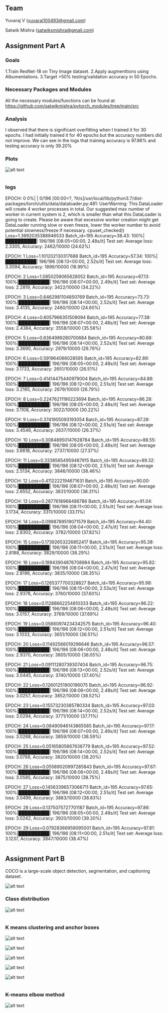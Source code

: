 ## Team

Yuvaraj V (yuvaraj100493@gmail.com)

Satwik Mishra (satwiksmishra@gmail.com)


## Assignment Part A

### Goals

1.Train ResNet-18 on Tiny Image dataset.
2.Apply augmenttions using Albumentations.
3.Target >50% testing/validation accuracy in 50 Epochs.

### Necessary Packages and Modules

All the necessary modules/functions can be found at: https://github.com/satwikmishra/pytorch_modules/tree/main/src

### Analysis

I observed that there is significant overfitting when I trained it for 30 epochs. I had initially trained it for 40 epochs but the accuracy numbers did not improve. 
We can see in the logs that training accuracy is 97.86% and testing accuracy is only 39.20%

### Plots

![alt text](https://github.com/satwikmishra/EVA-7-Phase-1/blob/main/Images/plots.PNG)

```python

```

### logs
EPOCH: 0
  0%|          | 0/196 [00:00<?, ?it/s]/usr/local/lib/python3.7/dist-packages/torch/utils/data/dataloader.py:481: UserWarning: This DataLoader will create 4 worker processes in total. Our suggested max number of worker in current system is 2, which is smaller than what this DataLoader is going to create. Please be aware that excessive worker creation might get DataLoader running slow or even freeze, lower the worker number to avoid potential slowness/freeze if necessary.
  cpuset_checked))
Loss=1.3992035388946533 Batch_id=195 Accuracy=38.43: 100%|██████████| 196/196 [08:05<00:00,  2.48s/it]
Test set: Average loss: 2.3305, Accuracy: 2462/10000 (24.62%)

EPOCH: 1
Loss=1.101202130317688 Batch_id=195 Accuracy=57.34: 100%|██████████| 196/196 [08:13<00:00,  2.52s/it]
Test set: Average loss: 3.3094, Accuracy: 1899/10000 (18.99%)

EPOCH: 2
Loss=1.0850259065628052 Batch_id=195 Accuracy=67.13: 100%|██████████| 196/196 [08:07<00:00,  2.49s/it]
Test set: Average loss: 2.2819, Accuracy: 3422/10000 (34.22%)

EPOCH: 3
Loss=0.6462981104850769 Batch_id=195 Accuracy=73.73: 100%|██████████| 196/196 [08:14<00:00,  2.52s/it]
Test set: Average loss: 3.4135, Accuracy: 2460/10000 (24.60%)

EPOCH: 4
Loss=0.6057966351509094 Batch_id=195 Accuracy=77.38: 100%|██████████| 196/196 [08:07<00:00,  2.48s/it]
Test set: Average loss: 2.4384, Accuracy: 3558/10000 (35.58%)

EPOCH: 5
Loss=0.6364989280700684 Batch_id=195 Accuracy=80.68: 100%|██████████| 196/196 [08:14<00:00,  2.52s/it]
Test set: Average loss: 3.3690, Accuracy: 2979/10000 (29.79%)

EPOCH: 6
Loss=0.591964066028595 Batch_id=195 Accuracy=82.89: 100%|██████████| 196/196 [08:05<00:00,  2.48s/it]
Test set: Average loss: 3.1733, Accuracy: 2651/10000 (26.51%)

EPOCH: 7
Loss=0.41414475440979004 Batch_id=195 Accuracy=84.88: 100%|██████████| 196/196 [08:12<00:00,  2.51s/it]
Test set: Average loss: 3.2165, Accuracy: 2679/10000 (26.79%)

EPOCH: 8
Loss=0.22476211190223694 Batch_id=195 Accuracy=86.28: 100%|██████████| 196/196 [08:05<00:00,  2.48s/it]
Test set: Average loss: 3.1108, Accuracy: 3022/10000 (30.22%)

EPOCH: 9
Loss=0.3741905093193054 Batch_id=195 Accuracy=87.26: 100%|██████████| 196/196 [08:12<00:00,  2.51s/it]
Test set: Average loss: 3.4546, Accuracy: 2637/10000 (26.37%)

EPOCH: 10
Loss=0.30848950147628784 Batch_id=195 Accuracy=88.55: 100%|██████████| 196/196 [08:05<00:00,  2.48s/it]
Test set: Average loss: 3.6618, Accuracy: 2737/10000 (27.37%)

EPOCH: 11
Loss=0.33385854959487915 Batch_id=195 Accuracy=89.32: 100%|██████████| 196/196 [08:12<00:00,  2.51s/it]
Test set: Average loss: 2.5134, Accuracy: 3846/10000 (38.46%)

EPOCH: 12
Loss=0.4112222194671631 Batch_id=195 Accuracy=90.00: 100%|██████████| 196/196 [08:07<00:00,  2.48s/it]
Test set: Average loss: 2.6552, Accuracy: 3831/10000 (38.31%)

EPOCH: 13
Loss=0.2877618968486786 Batch_id=195 Accuracy=91.04: 100%|██████████| 196/196 [08:11<00:00,  2.51s/it]
Test set: Average loss: 3.1734, Accuracy: 3311/10000 (33.11%)

EPOCH: 14
Loss=0.0998789519071579 Batch_id=195 Accuracy=94.40: 100%|██████████| 196/196 [08:04<00:00,  2.47s/it]
Test set: Average loss: 2.8302, Accuracy: 3782/10000 (37.82%)

EPOCH: 15
Loss=0.17392653226852417 Batch_id=195 Accuracy=95.38: 100%|██████████| 196/196 [08:11<00:00,  2.51s/it]
Test set: Average loss: 2.8188, Accuracy: 3829/10000 (38.29%)

EPOCH: 16
Loss=0.19943904876708984 Batch_id=195 Accuracy=95.82: 100%|██████████| 196/196 [08:04<00:00,  2.47s/it]
Test set: Average loss: 2.8196, Accuracy: 3835/10000 (38.35%)

EPOCH: 17
Loss=0.1265377700328827 Batch_id=195 Accuracy=95.98: 100%|██████████| 196/196 [08:15<00:00,  2.53s/it]
Test set: Average loss: 2.9378, Accuracy: 3760/10000 (37.60%)

EPOCH: 18
Loss=0.11288662254810333 Batch_id=195 Accuracy=96.22: 100%|██████████| 196/196 [08:06<00:00,  2.48s/it]
Test set: Average loss: 3.0157, Accuracy: 3769/10000 (37.69%)

EPOCH: 19
Loss=0.05660974234342575 Batch_id=195 Accuracy=96.40: 100%|██████████| 196/196 [08:12<00:00,  2.51s/it]
Test set: Average loss: 3.1033, Accuracy: 3651/10000 (36.51%)

EPOCH: 20
Loss=0.11492566019296646 Batch_id=195 Accuracy=96.57: 100%|██████████| 196/196 [08:06<00:00,  2.48s/it]
Test set: Average loss: 2.9370, Accuracy: 3805/10000 (38.05%)

EPOCH: 21
Loss=0.09111280739307404 Batch_id=195 Accuracy=96.75: 100%|██████████| 196/196 [08:13<00:00,  2.52s/it]
Test set: Average loss: 3.0445, Accuracy: 3740/10000 (37.40%)

EPOCH: 22
Loss=0.12601251900196075 Batch_id=195 Accuracy=96.92: 100%|██████████| 196/196 [08:06<00:00,  2.48s/it]
Test set: Average loss: 3.0257, Accuracy: 3852/10000 (38.52%)

EPOCH: 23
Loss=0.15573230385780334 Batch_id=195 Accuracy=97.03: 100%|██████████| 196/196 [08:14<00:00,  2.52s/it]
Test set: Average loss: 3.0294, Accuracy: 3771/10000 (37.71%)

EPOCH: 24
Loss=0.08490946143865585 Batch_id=195 Accuracy=97.17: 100%|██████████| 196/196 [08:07<00:00,  2.49s/it]
Test set: Average loss: 3.0268, Accuracy: 3859/10000 (38.59%)

EPOCH: 25
Loss=0.05165805667638779 Batch_id=195 Accuracy=97.52: 100%|██████████| 196/196 [08:14<00:00,  2.52s/it]
Test set: Average loss: 3.0788, Accuracy: 3820/10000 (38.20%)

EPOCH: 26
Loss=0.05589020997285843 Batch_id=195 Accuracy=97.67: 100%|██████████| 196/196 [08:06<00:00,  2.48s/it]
Test set: Average loss: 3.0585, Accuracy: 3875/10000 (38.75%)

EPOCH: 27
Loss=0.14563396573066711 Batch_id=195 Accuracy=97.65: 100%|██████████| 196/196 [08:12<00:00,  2.51s/it]
Test set: Average loss: 3.0499, Accuracy: 3883/10000 (38.83%)

EPOCH: 28
Loss=0.1375075727701187 Batch_id=195 Accuracy=97.86: 100%|██████████| 196/196 [08:05<00:00,  2.48s/it]
Test set: Average loss: 3.0242, Accuracy: 3920/10000 (39.20%)

EPOCH: 29
Loss=0.07928366959095001 Batch_id=195 Accuracy=97.81: 100%|██████████| 196/196 [08:11<00:00,  2.51s/it]
Test set: Average loss: 3.1237, Accuracy: 3847/10000 (38.47%)


```python

```

## Assignment Part B

COCO is a large-scale object detection, segmentation, and captioning dataset.

![alt text](https://github.com/satwikmishra/EVA-7-Phase-1/blob/main/Images/dataset_examples.PNG)


### Class distribution

![alt text](https://github.com/satwikmishra/EVA-7-Phase-1/blob/main/Images/elbow_method.PNG)

```python

```

### K means clustering and anchor boxes
![alt text](https://github.com/satwikmishra/EVA-7-Phase-1/blob/main/Images/cluster_bounding_box.PNG)

![alt text](https://github.com/satwikmishra/EVA-7-Phase-1/blob/main/Images/anchor_3.PNG)

![alt text](https://github.com/satwikmishra/EVA-7-Phase-1/blob/main/Images/anchor_4.PNG)

![alt text](https://github.com/satwikmishra/EVA-7-Phase-1/blob/main/Images/anchor_5.PNG)

![alt text](https://github.com/satwikmishra/EVA-7-Phase-1/blob/main/Images/anchor_6.PNG)


```python

```

### K-means elbow method
![alt text](https://github.com/satwikmishra/EVA-7-Phase-1/blob/main/Images/elbow_method.PNG)

```python

```

